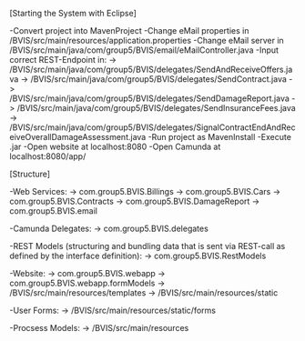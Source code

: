 [Starting the System with Eclipse]

-Convert project into MavenProject
-Change eMail properties in /BVIS/src/main/resources/application.properties
-Change eMail server in /BVIS/src/main/java/com/group5/BVIS/email/eMailController.java
-Input correct REST-Endpoint in:
	-> /BVIS/src/main/java/com/group5/BVIS/delegates/SendAndReceiveOffers.java
	-> /BVIS/src/main/java/com/group5/BVIS/delegates/SendContract.java
	-> /BVIS/src/main/java/com/group5/BVIS/delegates/SendDamageReport.java
	-> /BVIS/src/main/java/com/group5/BVIS/delegates/SendInsuranceFees.java
	-> /BVIS/src/main/java/com/group5/BVIS/delegates/SignalContractEndAndReceiveOverallDamageAssessment.java
-Run project as MavenInstall
-Execute .jar
-Open website at localhost:8080
-Open Camunda at localhost:8080/app/



[Structure]

-Web Services:
-> com.group5.BVIS.Billings
-> com.group5.BVIS.Cars
-> com.group5.BVIS.Contracts
-> com.group5.BVIS.DamageReport
-> com.group5.BVIS.email

-Camunda Delegates:
-> com.group5.BVIS.delegates

-REST Models (structuring and bundling data that is sent via REST-call as defined by the interface definition):
-> com.group5.BVIS.RestModels

-Website:
-> com.group5.BVIS.webapp
-> com.group5.BVIS.webapp.formModels
-> /BVIS/src/main/resources/templates
-> /BVIS/src/main/resources/static

-User Forms:
-> /BVIS/src/main/resources/static/forms

-Procsess Models:
-> /BVIS/src/main/resources

